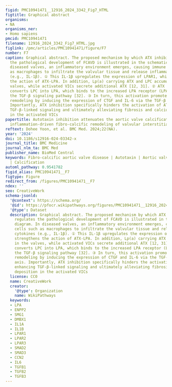 ```yaml
---
figid: PMC10941471__12916_2024_3342_Fig7_HTML
figtitle: Graphical abstract
organisms:
- NA
organisms_ner:
- Homo sapiens
pmcid: PMC10941471
filename: 12916_2024_3342_Fig7_HTML.jpg
figlink: /pmc/articles/PMC10941471/figure/F7
number: F7
caption: Graphical abstract. The proposed mechanism by which ATX inhibition regulates
  the pathological development of FCAVD is illustrated in the schematic diagram. In
  diseased valves, an inflammatory environment emerges, causing immune cells such
  as macrophages to infiltrate the valvular tissue and release inflammatory cytokines
  (e.g., IL-1β). ① This IL-1β upregulates the expression of LPAR1, which strengthens
  the action of ATX-LPA. In addition, Lp(a) carrying ATX and LPC accumulates in the
  valves, while activated VICs secrete additional ATX [12, 31]. ② ATX subsequently
  converts LPC into LPA, which binds to the increased LPA receptor (LPAR), activating
  the TGF-β signaling pathway [32]. ③ In turn, this activation promotes fibro-calcific
  remodeling by inducing the expression of CTGF and IL-6 via the TGF-β signaling axis.
  Importantly, ATX inhibition specifically hinders the activation of ATX-LPA enhancing
  TGF-β-linked signaling and ultimately alleviating fibrosis and calcium deposition
  in the activated VICs
papertitle: Autotaxin inhibition attenuates the aortic valve calcification by suppressing
  inflammation-driven fibro-calcific remodeling of valvular interstitial cells
reftext: Dohee Yoon, et al. BMC Med. 2024;22(NA).
year: '2024'
doi: 10.1186/s12916-024-03342-x
journal_title: BMC Medicine
journal_nlm_ta: BMC Med
publisher_name: BioMed Central
keywords: Fibro-calcific aortic valve disease | Autotaxin | Aortic valve | Fibrosis
  | Calcification
automl_pathway: 0.9541782
figid_alias: PMC10941471__F7
figtype: Figure
redirect_from: /figures/PMC10941471__F7
ndex: ''
seo: CreativeWork
schema-jsonld:
  '@context': https://schema.org/
  '@id': https://pfocr.wikipathways.org/figures/PMC10941471__12916_2024_3342_Fig7_HTML.html
  '@type': Dataset
  description: Graphical abstract. The proposed mechanism by which ATX inhibition
    regulates the pathological development of FCAVD is illustrated in the schematic
    diagram. In diseased valves, an inflammatory environment emerges, causing immune
    cells such as macrophages to infiltrate the valvular tissue and release inflammatory
    cytokines (e.g., IL-1β). ① This IL-1β upregulates the expression of LPAR1, which
    strengthens the action of ATX-LPA. In addition, Lp(a) carrying ATX and LPC accumulates
    in the valves, while activated VICs secrete additional ATX [12, 31]. ② ATX subsequently
    converts LPC into LPA, which binds to the increased LPA receptor (LPAR), activating
    the TGF-β signaling pathway [32]. ③ In turn, this activation promotes fibro-calcific
    remodeling by inducing the expression of CTGF and IL-6 via the TGF-β signaling
    axis. Importantly, ATX inhibition specifically hinders the activation of ATX-LPA
    enhancing TGF-β-linked signaling and ultimately alleviating fibrosis and calcium
    deposition in the activated VICs
  license: CC0
  name: CreativeWork
  creator:
    '@type': Organization
    name: WikiPathways
  keywords:
  - LPA
  - ENPP2
  - SMG1
  - DMBX1
  - IL1A
  - IL1B
  - LPAR1
  - LPAR2
  - LPAR3
  - SMAD2
  - SMAD3
  - CCN2
  - IL6
  - TGFB1
  - TGFB2
  - TGFB3
---
```

